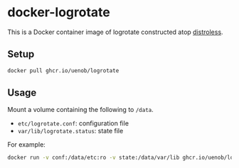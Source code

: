 # docker-logrotate

This is a Docker container image of logrotate constructed atop [distroless].

[distroless]: https://github.com/GoogleContainerTools/distroless

## Setup

```sh
docker pull ghcr.io/uenob/logrotate
```

## Usage

Mount a volume containing the following to `/data`.
- `etc/logrotate.conf`: configuration file
- `var/lib/logrotate.status`: state file

For example:
```sh
docker run -v conf:/data/etc:ro -v state:/data/var/lib ghcr.io/uenob/logrotate
```
